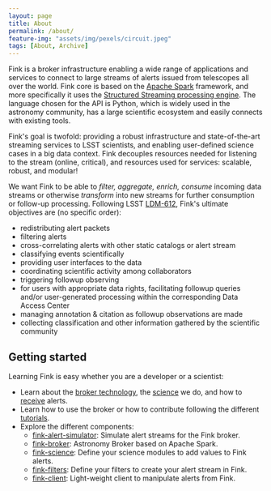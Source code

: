 ```yaml
---
layout: page
title: About
permalink: /about/
feature-img: "assets/img/pexels/circuit.jpeg"
tags: [About, Archive]
---
```


Fink is a broker infrastructure enabling a wide range of applications and services to connect to large streams of alerts issued from telescopes all over the world. Fink core is based on the [Apache Spark](http://spark.apache.org/) framework, and more specifically it uses the [Structured Streaming processing engine](https://spark.apache.org/docs/latest/structured-streaming-programming-guide.html). The language chosen for the API is Python, which is widely used in the astronomy community, has a large scientific ecosystem and easily connects with existing tools.

Fink's goal is twofold: providing a robust infrastructure and state-of-the-art streaming services to LSST scientists, and enabling user-defined science cases in a big data context. Fink decouples resources needed for listening to the stream (online, critical), and resources used for services: scalable, robust, and modular!

We want Fink to be able to _filter, aggregate, enrich, consume_ incoming data streams or otherwise _transform_ into new streams for further consumption or follow-up processing. Following LSST [LDM-612](https://github.com/lsst/LDM-612), Fink's ultimate objectives are (no specific order):

* redistributing alert packets
* filtering alerts
* cross-correlating alerts with other static catalogs or alert stream
* classifying events scientifically
* providing user interfaces to the data
* coordinating scientific activity among collaborators
* triggering followup observing
* for users with appropriate data rights, facilitating followup queries and/or user-generated processing within the corresponding Data Access Center
* managing annotation & citation as followup observations are made
* collecting classification and other information gathered by the scientific community

## Getting started

Learning Fink is easy whether you are a developer or a scientist:

* Learn about the [broker technology](broker/introduction.md), the [science](science/introduction.md) we do, and how to [receive](distribution/introduction.md) alerts.
* Learn how to use the broker or how to contribute following the different [tutorials](tutorials/introduction.md).
* Explore the different components:
    * [fink-alert-simulator](https://github.com/astrolabsoftware/fink-alert-simulator): Simulate alert streams for the Fink broker.
    * [fink-broker](https://github.com/astrolabsoftware/fink-broker): Astronomy Broker based on Apache Spark.
    * [fink-science](https://github.com/astrolabsoftware/fink-science): Define your science modules to add values to Fink alerts.
    * [fink-filters](https://github.com/astrolabsoftware/fink-filters): Define your filters to create your alert stream in Fink.
    * [fink-client](https://github.com/astrolabsoftware/fink-client):  Light-weight client to manipulate alerts from Fink.

